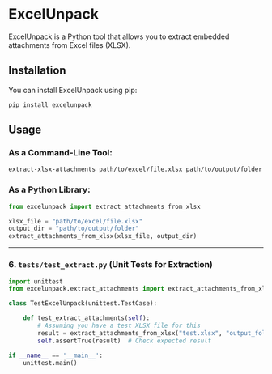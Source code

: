# ExcelUnpack

ExcelUnpack is a Python tool that allows you to extract embedded attachments from Excel files (XLSX).

## Installation

You can install ExcelUnpack using pip:

```
pip install excelunpack
```

## Usage

### As a Command-Line Tool:

```
extract-xlsx-attachments path/to/excel/file.xlsx path/to/output/folder
```

### As a Python Library:

```python
from excelunpack import extract_attachments_from_xlsx

xlsx_file = "path/to/excel/file.xlsx"
output_dir = "path/to/output/folder"
extract_attachments_from_xlsx(xlsx_file, output_dir)
```

---

### **6. `tests/test_extract.py` (Unit Tests for Extraction)**

```python
import unittest
from excelunpack.extract_attachments import extract_attachments_from_xlsx

class TestExcelUnpack(unittest.TestCase):

    def test_extract_attachments(self):
        # Assuming you have a test XLSX file for this
        result = extract_attachments_from_xlsx("test.xlsx", "output_folder")
        self.assertTrue(result)  # Check expected result

if __name__ == '__main__':
    unittest.main()
```
